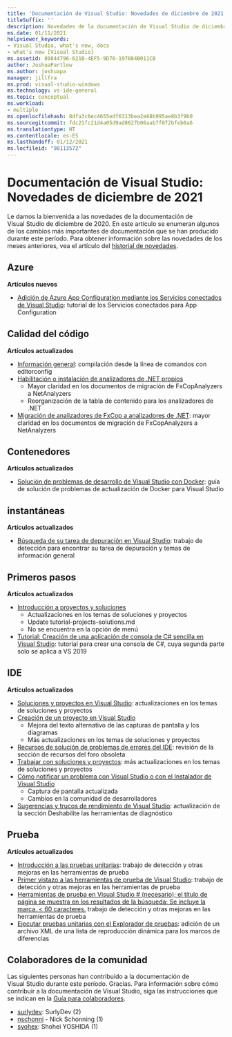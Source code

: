 ```yaml
---
title: 'Documentación de Visual Studio: Novedades de diciembre de 2021 '
titleSuffix: ''
description: Novedades de la documentación de Visual Studio de diciembre de 2021.
ms.date: 01/11/2021
helpviewer_keywords:
- Visual Studio, what's new, docs
- what's new [Visual Studio]
ms.assetid: 89844796-621B-4EF5-9D76-197084B011CB
author: JoshuaPartlow
ms.author: joshuapa
manager: jillfra
ms.prod: visual-studio-windows
ms.technology: vs-ide-general
ms.topic: conceptual
ms.workload:
- multiple
ms.openlocfilehash: 8dfa3c6ec4655edf6313bea2e68b995ae8b3f9b0
ms.sourcegitcommit: fdc21fc21d4a05d9ad8627b06aab7f072bfeb0a6
ms.translationtype: HT
ms.contentlocale: es-ES
ms.lasthandoff: 01/12/2021
ms.locfileid: "98113572"
---
```

# <a name="visual-studio-docs-whats-new-for-december-2021"></a>Documentación de Visual Studio: Novedades de diciembre de 2021

Le damos la bienvenida a las novedades de la documentación de Visual Studio de diciembre de 2020. En este artículo se enumeran algunos de los cambios más importantes de documentación que se han producido durante este período. Para obtener información sobre las novedades de los meses anteriores, vea el artículo del [historial de novedades](whats-new-visual-studio-docs-history.md).

## <a name="azure"></a>Azure

**Artículos nuevos**

- [Adición de Azure App Configuration mediante los Servicios conectados de Visual Studio](../azure/vs-azure-tools-connected-services-app-configuration.md): tutorial de los Servicios conectados para App Configuration

## <a name="code-quality"></a>Calidad del código

**Artículos actualizados**

- [Información general](../code-quality/use-roslyn-analyzers.md): compilación desde la línea de comandos con editorconfig
- [Habilitación o instalación de analizadores de .NET propios](../code-quality/install-net-analyzers.md)
  - Mayor claridad en los documentos de migración de FxCopAnalyzers a NetAnalyzers
  - Reorganización de la tabla de contenido para los analizadores de .NET
- [Migración de analizadores de FxCop a analizadores de .NET](../code-quality/migrate-from-fxcop-analyzers-to-net-analyzers.md): mayor claridad en los documentos de migración de FxCopAnalyzers a NetAnalyzers

## <a name="containers"></a>Contenedores

**Artículos actualizados**

- [Solución de problemas de desarrollo de Visual Studio con Docker](../containers/troubleshooting-docker-errors.md): guía de solución de problemas de actualización de Docker para Visual Studio

## <a name="debugger"></a>instantáneas

**Artículos actualizados**

- [Búsqueda de su tarea de depuración en Visual Studio](../debugger/find-your-debugging-task.md): trabajo de detección para encontrar su tarea de depuración y temas de información general

## <a name="get-started"></a>Primeros pasos

**Artículos actualizados**

- [Introducción a proyectos y soluciones](../get-started/tutorial-projects-solutions.md)
  - Actualizaciones en los temas de soluciones y proyectos
  - Update tutorial-projects-solutions.md
  - No se encuentra en la opción de menú
- [Tutorial: Creación de una aplicación de consola de C# sencilla en Visual Studio](../get-started/csharp/tutorial-console.md): tutorial para crear una consola de C#, cuya segunda parte solo se aplica a VS 2019

## <a name="ide"></a>IDE

**Artículos actualizados**

- [Soluciones y proyectos en Visual Studio](./solutions-and-projects-in-visual-studio.md): actualizaciones en los temas de soluciones y proyectos
- [Creación de un proyecto en Visual Studio](./create-new-project.md)
  - Mejora del texto alternativo de las capturas de pantalla y los diagramas
  - Más actualizaciones en los temas de soluciones y proyectos
- [Recursos de solución de problemas de errores del IDE](./reference/resources-for-troubleshooting-integrated-development-environment-errors.md): revisión de la sección de recursos del foro obsoleta
- [Trabajar con soluciones y proyectos](./creating-solutions-and-projects.md): más actualizaciones en los temas de soluciones y proyectos
- [Cómo notificar un problema con Visual Studio o con el Instalador de Visual Studio](./how-to-report-a-problem-with-visual-studio.md)
  - Captura de pantalla actualizada
  - Cambios en la comunidad de desarrolladores
- [Sugerencias y trucos de rendimiento de Visual Studio](./visual-studio-performance-tips-and-tricks.md): actualización de la sección Deshabilite las herramientas de diagnóstico

## <a name="test"></a>Prueba

**Artículos actualizados**

- [Introducción a las pruebas unitarias](../test/getting-started-with-unit-testing.md): trabajo de detección y otras mejoras en las herramientas de prueba
- [Primer vistazo a las herramientas de prueba de Visual Studio](../test/improve-code-quality.md): trabajo de detección y otras mejoras en las herramientas de prueba
- [Herramientas de prueba en Visual Studio # (necesario); el título de página se muestra en los resultados de la búsqueda: Se incluye la marca. < 60 caracteres.](../test/index.yml) trabajo de detección y otras mejoras en las herramientas de prueba
- [Ejecutar pruebas unitarias con el Explorador de pruebas](../test/run-unit-tests-with-test-explorer.md): adición de un archivo XML de una lista de reproducción dinámica para los marcos de diferencias

## <a name="community-contributors"></a>Colaboradores de la comunidad

Las siguientes personas han contribuido a la documentación de Visual Studio durante este período. Gracias. Para información sobre cómo contribuir a la documentación de Visual Studio, siga las instrucciones que se indican en la [Guía para colaboradores](/contribute/).

- [surlydev](https://github.com/surlydev): SurlyDev (2)
- [nschonni](https://github.com/nschonni) - Nick Schonning (1)
- [syohex](https://github.com/syohex): Shohei YOSHIDA (1)
